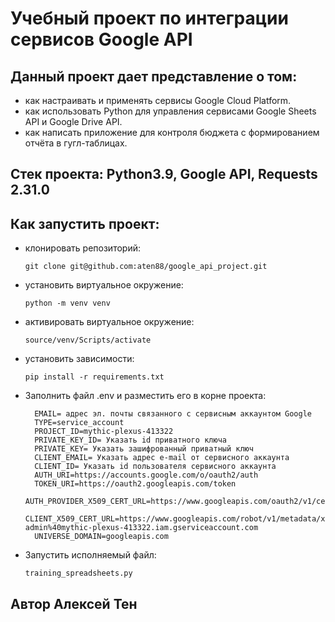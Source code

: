 # Учебный проект по интеграции сервисов Google API
## Данный проект дает представление о том:
  - как настраивать и применять сервисы Google Cloud Platform.
  - как использовать Python для управления сервисами Google Sheets API и Google Drive API.
  - как написать приложение для контроля бюджета с формированием отчёта в гугл-таблицах.
## Стек проекта: Python3.9, Google API, Requests 2.31.0
## Как запустить проект:
  - клонировать репозиторий:
    ```
    git clone git@github.com:aten88/google_api_project.git
    ```
  - установить виртуальное окружение:
    ```
    python -m venv venv
    ```
  - активировать виртуальное окружение:
    ```
    source/venv/Scripts/activate
    ```
  - установить зависимости:
    ```
    pip install -r requirements.txt
    ```
  - Заполнить файл .env и разместить его в корне проекта:
    ```
      EMAIL= адрес эл. почты связанного с сервисным аккаунтом Google 
      TYPE=service_account
      PROJECT_ID=mythic-plexus-413322
      PRIVATE_KEY_ID= Указать id приватного ключа
      PRIVATE_KEY= Указать зашифрованный приватный ключ
      CLIENT_EMAIL= Указать адрес e-mail от сервисного аккаунта
      CLIENT_ID= Указать id пользователя сервисного аккаунта
      AUTH_URI=https://accounts.google.com/o/oauth2/auth
      TOKEN_URI=https://oauth2.googleapis.com/token
      AUTH_PROVIDER_X509_CERT_URL=https://www.googleapis.com/oauth2/v1/certs
      CLIENT_X509_CERT_URL=https://www.googleapis.com/robot/v1/metadata/x509/aten-admin%40mythic-plexus-413322.iam.gserviceaccount.com
      UNIVERSE_DOMAIN=googleapis.com
    ```
  - Запустить исполняемый файл:
    ```
    training_spreadsheets.py
    ```

## Автор Алексей Тен
